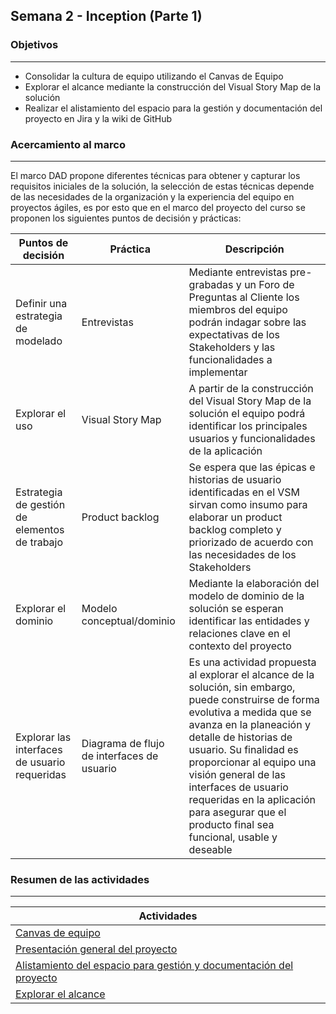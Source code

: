 ## Semana 2 - Inception (Parte 1)

### Objetivos
---

* Consolidar la cultura de equipo utilizando el Canvas de Equipo
* Explorar el alcance mediante la construcción del Visual Story Map de la solución
* Realizar el alistamiento del espacio para la gestión y documentación del proyecto en Jira y la wiki de GitHub

### Acercamiento al marco
---

El marco DAD propone diferentes técnicas para obtener y capturar los requisitos iniciales de la solución, la selección de estas técnicas depende de las necesidades de la organización y la experiencia del equipo en proyectos ágiles, es por esto que en el marco del proyecto del curso se proponen los siguientes puntos de decisión y prácticas:

| Puntos de decisión                                     | Práctica                                   | Descripción     |
|-----------------------------------------------|--------------------------------------------|-----------------|
| Definir una estrategia de modelado            | Entrevistas                                | Mediante entrevistas pre-grabadas y un Foro de Preguntas al Cliente los miembros del equipo podrán indagar sobre las expectativas de los Stakeholders y las funcionalidades a implementar |
| Explorar el uso                               | Visual Story Map                           | A partir de la construcción del Visual Story Map de la solución el equipo podrá identificar los principales usuarios y funcionalidades de la aplicación |
| Estrategia de gestión de elementos de trabajo | Product backlog                            | Se espera que las épicas e historias de usuario identificadas en el VSM sirvan como insumo para elaborar un product backlog completo y priorizado de acuerdo con las necesidades de los Stakeholders              |
| Explorar el dominio                           | Modelo conceptual/dominio                  | Mediante la elaboración del modelo de dominio de la solución se esperan identificar las entidades y relaciones clave en el contexto del proyecto                |
| Explorar las interfaces de usuario requeridas | Diagrama de flujo de interfaces de usuario | Es una actividad propuesta al explorar el alcance de la solución, sin embargo, puede construirse de forma evolutiva a medida que se avanza en la planeación y detalle de historias de usuario. Su finalidad es proporcionar al equipo una visión general de las interfaces de usuario requeridas en la aplicación para asegurar que el producto final sea funcional, usable y deseable           |

### Resumen de las actividades
---

| Actividades   |
|---------------|
| [Canvas de equipo](https://avargas20.github.io/MISW-Procesos/semanas/inception/semana2/s2_canvas_de_equipo) |
| [Presentación general del proyecto](https://avargas20.github.io/MISW-Procesos/generalidades#enunciado) |
| [Alistamiento del espacio para gestión y documentación del proyecto](https://avargas20.github.io/MISW-Procesos/semanas/inception/semana2/s2_alistamiento)|
| [Explorar el alcance](https://avargas20.github.io/MISW-Procesos/semanas/inception/semana2/s2_alcance)|


